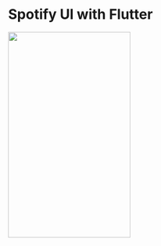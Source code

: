 # Spotify UI with Flutter
<img src=https://user-images.githubusercontent.com/56589369/99042966-ae0bc700-259e-11eb-8505-54adb6e21567.png height="420" width="250">

